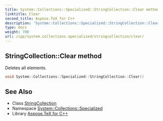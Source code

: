 ```yaml
---
title: System::Collections::Specialized::StringCollection::Clear method
linktitle: Clear
second_title: Aspose.TeX for C++
description: 'System::Collections::Specialized::StringCollection::Clear method. Deletes all elements in C++.'
type: docs
weight: 700
url: /cpp/system.collections.specialized/stringcollection/clear/
---
```

## StringCollection::Clear method


Deletes all elements.

```cpp
void System::Collections::Specialized::StringCollection::Clear()
```

## See Also

* Class [StringCollection](../)
* Namespace [System::Collections::Specialized](../../)
* Library [Aspose.TeX for C++](../../../)
